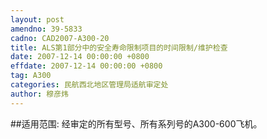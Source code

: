 ```yaml
---
layout: post
amendno: 39-5833
cadno: CAD2007-A300-20
title: ALS第1部分中的安全寿命限制项目的时间限制/维护检查
date: 2007-12-14 00:00:00 +0800
effdate: 2007-12-14 00:00:00 +0800
tag: A300
categories: 民航西北地区管理局适航审定处
author: 穆彦炜
---
```


##适用范围:
经审定的所有型号、所有系列号的A300-600飞机。

